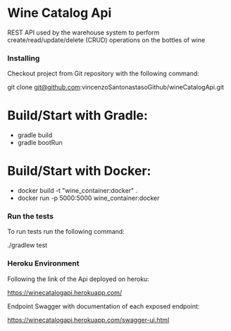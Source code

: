 # Wine Catalog Api

REST API used by the warehouse system to perform create/read/update/delete (CRUD)
operations on the bottles of wine

### Installing

Checkout project from Git repository with the following command:

git clone git@github.com:vincenzoSantonastasoGithub/wineCatalogApi.git

# Build/Start with Gradle:

 - gradle build
 - gradle bootRun
 
# Build/Start with Docker: 

 - docker build -t "wine_container:docker" .
 - docker run -p 5000:5000 wine_container:docker


### Run the tests

To run tests run the following command:

./gradlew test

### Heroku Environment

 Following the link of the Api deployed on heroku:

 https://winecatalogapi.herokuapp.com/

 Endpoint Swagger with documentation of each exposed endpoint:

 https://winecatalogapi.herokuapp.com/swagger-ui.html
